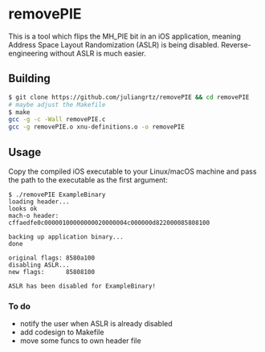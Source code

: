 # removePIE

This is a tool which flips the MH_PIE bit in an iOS application, meaning Address Space Layout Randomization (ASLR) is being disabled. Reverse-engineering without ASLR is much easier.

## Building

```bash
$ git clone https://github.com/juliangrtz/removePIE && cd removePIE
# maybe adjust the Makefile
$ make
gcc -g -c -Wall removePIE.c
gcc -g removePIE.o xnu-definitions.o -o removePIE 
```

## Usage

Copy the compiled iOS executable to your Linux/macOS machine and pass the path to the executable as the first argument:

```
$ ./removePIE ExampleBinary
loading header...
looks ok
mach-o header: cffaedfe0c00000100000000020000004c000000d822000085808100

backing up application binary...
done

original flags: 8580a100
disabling ASLR...
new flags:      85808100

ASLR has been disabled for ExampleBinary!
```

### To do

- notify the user when ASLR is already disabled
- add codesign to Makefile
- move some funcs to own header file
